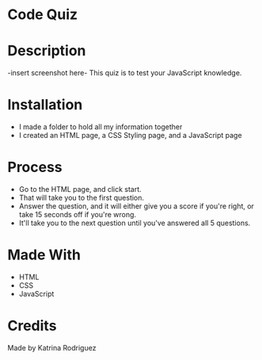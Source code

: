 # Code Quiz

# Description
-insert screenshot here-
This quiz is to test your JavaScript knowledge.

# Installation
* I made a folder to hold all my information together
* I created an HTML page, a CSS Styling page, and a JavaScript page

# Process
* Go to the HTML page, and click start.
* That will take you to the first question.
* Answer the question, and it will either give you a score if you're right, or take 15 seconds off if you're wrong.
* It'll take you to the next question until you've answered all 5 questions. 

# Made With
* HTML
* CSS
* JavaScript

# Credits
Made by Katrina Rodriguez
